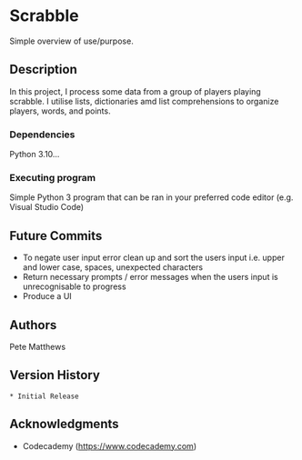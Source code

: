 # Scrabble

Simple overview of use/purpose.

## Description

In this project, I process some data from a group of players playing scrabble. I utilise lists, dictionaries amd list comprehensions to organize players, words, and points.

### Dependencies

Python 3.10...

### Executing program

Simple Python 3 program that can be ran in your preferred code editor (e.g. Visual Studio Code)

## Future Commits

- To negate user input error clean up and sort the users input i.e. upper and lower case, spaces, unexpected characters
- Return necessary prompts / error messages when the users input is unrecognisable to progress
- Produce a UI 

## Authors

Pete Matthews

## Version History

    * Initial Release

## Acknowledgments

* Codecademy (https://www.codecademy.com)

